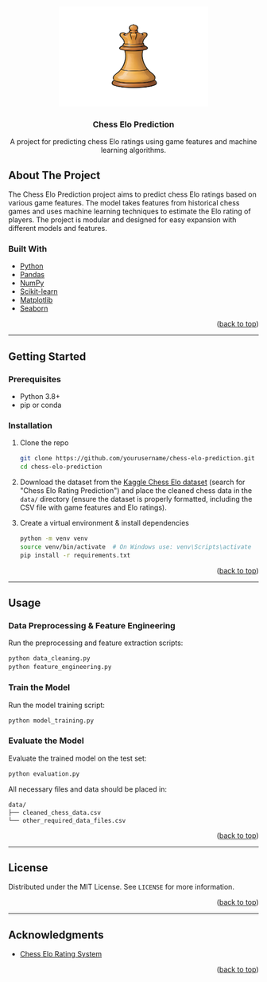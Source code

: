 
<!-- Improved compatibility of back to top link -->

<a id="readme-top"></a>

<!-- PROJECT LOGO -->

<br />
<div align="center">
  <img src="images/logo.png" alt="Chess Elo Prediction Logo" width="300" height="200">
  <h3 align="center">Chess Elo Prediction</h3>
  <p align="center">
    A project for predicting chess Elo ratings using game features and machine learning algorithms.
  </p>
</div>

## About The Project

The Chess Elo Prediction project aims to predict chess Elo ratings based on various game features. The model takes features from historical chess games and uses machine learning techniques to estimate the Elo rating of players. The project is modular and designed for easy expansion with different models and features.

### Built With

* [Python](https://www.python.org/)
* [Pandas](https://pandas.pydata.org/)
* [NumPy](https://numpy.org/)
* [Scikit-learn](https://scikit-learn.org/stable/)
* [Matplotlib](https://matplotlib.org/)
* [Seaborn](https://seaborn.pydata.org/)

<p align="right">(<a href="#readme-top">back to top</a>)</p>

---

## Getting Started

### Prerequisites

* Python 3.8+
* pip or conda

### Installation

1. Clone the repo

   ```bash
   git clone https://github.com/yourusername/chess-elo-prediction.git
   cd chess-elo-prediction
   ```

2. Download the dataset from the [Kaggle Chess Elo dataset](https://www.kaggle.com/datasets) (search for "Chess Elo Rating Prediction") and place the cleaned chess data in the `data/` directory (ensure the dataset is properly formatted, including the CSV file with game features and Elo ratings).

3. Create a virtual environment & install dependencies

   ```bash
   python -m venv venv
   source venv/bin/activate  # On Windows use: venv\Scripts\activate
   pip install -r requirements.txt
   ```

<p align="right">(<a href="#readme-top">back to top</a>)</p>

---

## Usage

### Data Preprocessing & Feature Engineering

Run the preprocessing and feature extraction scripts:

```bash
python data_cleaning.py
python feature_engineering.py
```

### Train the Model

Run the model training script:

```bash
python model_training.py
```

### Evaluate the Model

Evaluate the trained model on the test set:

```bash
python evaluation.py
```

All necessary files and data should be placed in:

```
data/
├── cleaned_chess_data.csv
└── other_required_data_files.csv
```

<p align="right">(<a href="#readme-top">back to top</a>)</p>

---

## License

Distributed under the MIT License. See `LICENSE` for more information.

<p align="right">(<a href="#readme-top">back to top</a>)</p>

---

## Acknowledgments

* [Chess Elo Rating System](https://en.wikipedia.org/wiki/Elo_rating_system)

<p align="right">(<a href="#readme-top">back to top</a>)</p>

<!-- MARKDOWN LINKS -->

[contributors-shield]: https://img.shields.io/github/contributors/yourusername/chess-elo-prediction.svg?style=for-the-badge
[contributors-url]: https://github.com/yourusername/chess-elo-prediction/graphs/contributors
[forks-shield]: https://img.shields.io/github/forks/yourusername/chess-elo-prediction.svg?style=for-the-badge
[forks-url]: https://github.com/yourusername/chess-elo-prediction/network/members
[stars-shield]: https://img.shields.io/github/stars/yourusername/chess-elo-prediction.svg?style=for-the-badge
[stars-url]: https://github.com/yourusername/chess-elo-prediction/stargazers
[issues-shield]: https://img.shields.io/github/issues/yourusername/chess-elo-prediction.svg?style=for-the-badge
[issues-url]: https://github.com/yourusername/chess-elo-prediction/issues
[license-shield]: https://img.shields.io/github/license/yourusername/chess-elo-prediction.svg?style=for-the-badge
[license-url]: https://github.com/yourusername/chess-elo-prediction/blob/main/LICENSE
[linkedin-shield]: https://img.shields.io/badge/-LinkedIn-black.svg?style=for-the-badge&logo=linkedin&colorB=555
[linkedin-url]: https://www.linkedin.com/in/mauriciovillavicencio


